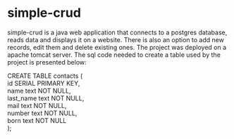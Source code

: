 # simple-crud

simple-crud is a java web application that connects to a postgres database, reads data and displays it on a website. There is also an option to add new records, edit them and delete existing ones. The project was deployed on a apache tomcat server. The sql code needed to create a table used by the project is presented below:

CREATE TABLE contacts (  
id SERIAL PRIMARY KEY,  
name text NOT NULL,  
last_name text NOT NULL,  
mail text NOT NULL,  
number text NOT NULL,  
born text NOT NULL  
);
